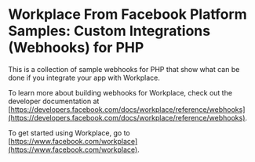 # Workplace From Facebook Platform Samples: Custom Integrations (Webhooks) for PHP

This is a collection of sample webhooks for PHP that show what can be done if you integrate your app with Workplace.

To learn more about building webhooks for Workplace, check out the developer documentation at [https://developers.facebook.com/docs/workplace/reference/webhooks](https://developers.facebook.com/docs/workplace/reference/webhooks).

To get started using Workplace, go to [https://www.facebook.com/workplace](https://www.facebook.com/workplace).
